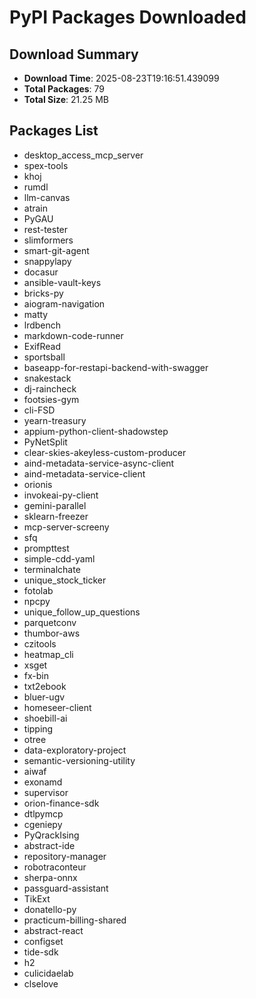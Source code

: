 # PyPI Packages Downloaded

## Download Summary
- **Download Time**: 2025-08-23T19:16:51.439099
- **Total Packages**: 79
- **Total Size**: 21.25 MB

## Packages List
- desktop_access_mcp_server
- spex-tools
- khoj
- rumdl
- llm-canvas
- atrain
- PyGAU
- rest-tester
- slimformers
- smart-git-agent
- snappylapy
- docasur
- ansible-vault-keys
- bricks-py
- aiogram-navigation
- matty
- lrdbench
- markdown-code-runner
- ExifRead
- sportsball
- baseapp-for-restapi-backend-with-swagger
- snakestack
- dj-raincheck
- footsies-gym
- cli-FSD
- yearn-treasury
- appium-python-client-shadowstep
- PyNetSplit
- clear-skies-akeyless-custom-producer
- aind-metadata-service-async-client
- aind-metadata-service-client
- orionis
- invokeai-py-client
- gemini-parallel
- sklearn-freezer
- mcp-server-screeny
- sfq
- prompttest
- simple-cdd-yaml
- terminalchate
- unique_stock_ticker
- fotolab
- npcpy
- unique_follow_up_questions
- parquetconv
- thumbor-aws
- czitools
- heatmap_cli
- xsget
- fx-bin
- txt2ebook
- bluer-ugv
- homeseer-client
- shoebill-ai
- tipping
- otree
- data-exploratory-project
- semantic-versioning-utility
- aiwaf
- exonamd
- supervisor
- orion-finance-sdk
- dtlpymcp
- cgeniepy
- PyQrackIsing
- abstract-ide
- repository-manager
- robotraconteur
- sherpa-onnx
- passguard-assistant
- TikExt
- donatello-py
- practicum-billing-shared
- abstract-react
- configset
- tide-sdk
- h2
- culicidaelab
- clselove
